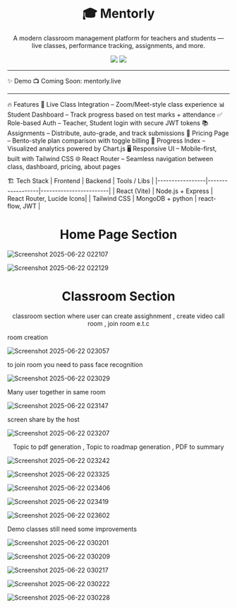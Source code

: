 <h1 align="center">
  🎓 Mentorly
</h1>

<p align="center">
  A modern classroom management platform for teachers and students — live classes, performance tracking, assignments, and more.
</p>

<p align="center">
  <img src="https://img.shields.io/badge/Made%20With-React%20%7C%20Node%20%7C%20MongoDB-purple?style=flat-square" />
  <img src="https://img.shields.io/badge/License-MIT-green?style=flat-square" />
</p>

---

✨ Demo
📺 Coming Soon: mentorly.live

---

🔥 Features
🎥 Live Class Integration – Zoom/Meet-style class experience
📊 Student Dashboard – Track progress based on test marks + attendance
✅ Role-based Auth – Teacher, Student login with secure JWT tokens
📚 Assignments – Distribute, auto-grade, and track submissions
💸 Pricing Page – Bento-style plan comparison with toggle billing
🧠 Progress Index – Visualized analytics powered by Chart.js
🖥 Responsive UI – Mobile-first, built with Tailwind CSS
🌐 React Router – Seamless navigation between class, dashboard, pricing, about pages



🏗️ Tech Stack
| Frontend        | Backend          | Tools / Libs          |
|-----------------|------------------|------------------------|
| React (Vite)    | Node.js + Express | React Router, Lucide Icons|
| Tailwind CSS    | MongoDB + python  | react-flow, JWT         |

<h1 align="center">
Home Page Section 
</h1>

![Screenshot 2025-06-22 022107](https://github.com/user-attachments/assets/d25bbf0d-c076-4c52-a7ee-c002659adca0)

![Screenshot 2025-06-22 022129](https://github.com/user-attachments/assets/5969b0db-ed1e-4945-ad6b-29feebca474a)

<h1 align="center">
Classroom Section
</h1>

<p align="center">
  classroom section where user can create assighnment , create video call room , join room e.t.c
</p>

room creation

![Screenshot 2025-06-22 023057](https://github.com/user-attachments/assets/3c3eed79-8309-4756-84d3-6a9e7191dd5e)

to join room you need to pass face recognition

![Screenshot 2025-06-22 023029](https://github.com/user-attachments/assets/5a4b1b60-7a82-4f4a-93ce-1cc43227b6b9)

Many user together in same room

![Screenshot 2025-06-22 023147](https://github.com/user-attachments/assets/3f52a46a-dd2d-424e-a35b-24b4d854fc54)

screen share by the host

![Screenshot 2025-06-22 023207](https://github.com/user-attachments/assets/dd071b38-48fa-497e-8c33-02a6e7284c60)

<p align="center">
  Topic to pdf generation , Topic to roadmap generation , PDF to summary 
</p>

![Screenshot 2025-06-22 023242](https://github.com/user-attachments/assets/1168b099-f485-478e-a07a-f643ae8c622a)

![Screenshot 2025-06-22 023325](https://github.com/user-attachments/assets/21d3d29b-d250-40e7-b835-15c473afe4f4)

![Screenshot 2025-06-22 023406](https://github.com/user-attachments/assets/42410397-c1b5-4a25-9e59-f4c0e7d31687)

![Screenshot 2025-06-22 023419](https://github.com/user-attachments/assets/2b34cc63-13d2-46bf-b600-f00e09736cd8)

![Screenshot 2025-06-22 023602](https://github.com/user-attachments/assets/3f5c18ca-133e-43cd-a9ef-9f84c4212269)

Demo classes still need some improvements

![Screenshot 2025-06-22 030201](https://github.com/user-attachments/assets/460407b8-1670-4b33-8d01-8c69398875d5)

![Screenshot 2025-06-22 030209](https://github.com/user-attachments/assets/8ffda5e0-3c7e-4d85-860f-14678b3509f5)

![Screenshot 2025-06-22 030217](https://github.com/user-attachments/assets/5be8add3-0ce5-4a1a-bdf9-62d6cbc4d080)

![Screenshot 2025-06-22 030222](https://github.com/user-attachments/assets/25ce0717-1adc-43a8-9afb-7c52fc0f70dd)

![Screenshot 2025-06-22 030228](https://github.com/user-attachments/assets/b75fc0b8-c2b6-4c2f-9b8c-f2eaddb04b7a)











